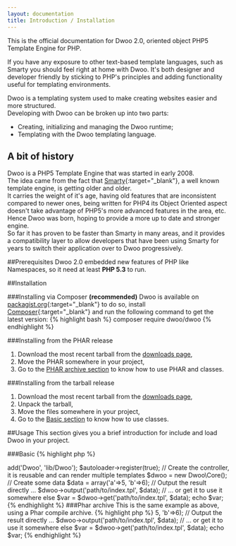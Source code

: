 ```yaml
---
layout: documentation
title: Introduction / Installation
---
```


This is the official documentation for Dwoo 2.0, oriented object PHP5 Template Engine for PHP.

If you have any exposure to other text-based template languages, such as Smarty you should feel right at home with Dwoo. It's both designer and developer friendly by sticking to PHP's principles and adding functionality useful for templating environments.

Dwoo is a templating system used to make creating websites easier and more structured.  
Developing with Dwoo can be broken up into two parts:
* Creating, initializing and managing the Dwoo runtime;
* Templating with the Dwoo templating language.

## A bit of history
Dwoo is a PHP5 Template Engine that was started in early 2008.  
The idea came from the fact that [Smarty](http://www.smarty.net/){:target="_blank"}, a well known template engine, is getting older and older.  
It carries the weight of it's age, having old features that are inconsistent compared to newer ones, being written for PHP4 its Object Oriented aspect doesn't take advantage of PHP5's more advanced features in the area, etc.  
Hence Dwoo was born, hoping to provide a more up to date and stronger engine.  
So far it has proven to be faster than Smarty in many areas, and it provides a compatibility layer to allow developers that have been using Smarty for years to switch their application over to Dwoo progressively.

##Prerequisites
Dwoo 2.0 embedded new features of PHP like Namespaces, so it need at least **PHP 5.3** to run.

##Installation

###Installing via Composer **(recommended)**
Dwoo is available on [packagist.org](https://packagist.org/packages/dwoo/dwoo){:target="_blank"} to do so, install [Composer](https://getcomposer.org/download/){:target="_blank"} and run the following command to get the latest version:
{% highlight bash %}
composer require dwoo/dwoo
{% endhighlight %}

###Installing from the PHAR release
1. Download the most recent tarball from the [downloads page](/downloads.html),
2. Move the PHAR somewhere in your project,
3. Go to the [PHAR archive section](#phar-archive) to know how to use PHAR and classes.

###Installing from the tarball release
1. Download the most recent tarball from the [downloads page](/downloads.html),
2. Unpack the tarball,
3. Move the files somewhere in your project,
4. Go to the [Basic section](#basic) to know how to use classes. 

##Usage
This section gives you a brief introduction for include and load Dwoo in your project.

###Basic
{% highlight php %}
<?php
// Include autoloader
require 'lib/Dwoo/Autoloader.php';

// Register Dwoo namespace and register autoloader
$autoloader = new Dwoo\Autoloader();
$autoloader->add('Dwoo', 'lib/Dwoo');
$autoloader->register(true);

// Create the controller, it is reusable and can render multiple templates
$dwoo = new Dwoo\Core();

// Create some data
$data = array('a'=>5, 'b'=>6);

// Output the result directly ... 
$dwoo->output('path/to/index.tpl', $data);
// ... or get it to use it somewhere else
$var = $dwoo->get('path/to/index.tpl', $data);
echo $var;
{% endhighlight %}

###Phar archive
This is the same example as above, using a Phar compile archive.
{% highlight php %}
<?php
// Include phar archive, not need to call autoloader anymore
require 'phar://dwoo.phar';

// Create the controller, it is reusable and can render multiple templates
$dwoo = new Dwoo\Core();

// Create some data
$data = array('a'=>5, 'b'=>6);

// Output the result directly ... 
$dwoo->output('path/to/index.tpl', $data);
// ... or get it to use it somewhere else
$var = $dwoo->get('path/to/index.tpl', $data);
echo $var;
{% endhighlight %}